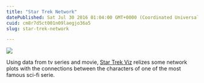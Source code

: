 ```yaml
---
title: "Star Trek Network"
datePublished: Sat Jul 30 2016 01:04:00 GMT+0000 (Coordinated Universal Time)
cuid: cm8r7d5ct001n09laegjo36a5
slug: star-trek-network

---
```



![](https://cdn.hashnode.com/res/hashnode/image/upload/v1743070825144/4cf3cb4d-7157-43e7-bf65-99cd6996be9d.jpeg)

Using data from tv series and movie, [Star Trek Viz](http://www.datascopeanalytics.com/startrekviz/) relizes some network plots with the connections between the characters of one of the most famous sci-fi serie.
